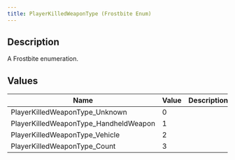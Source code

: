 ```yaml
---
title: PlayerKilledWeaponType (Frostbite Enum)
---
```

## Description

A Frostbite enumeration.

## Values

| Name                                   | Value | Description |
| -------------------------------------- | ----- | ----------- |
| PlayerKilledWeaponType\_Unknown        | 0     |             |
| PlayerKilledWeaponType\_HandheldWeapon | 1     |             |
| PlayerKilledWeaponType\_Vehicle        | 2     |             |
| PlayerKilledWeaponType\_Count          | 3     |             |
